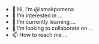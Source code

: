 - 👋 Hi, I’m @iamakpomena
- 👀 I’m interested in ...
- 🌱 I’m currently learning ...
- 💞️ I’m looking to collaborate on ...
- 📫 How to reach me ...

<!---
iamakpomena/iamakpomena is a ✨ special ✨ repository because its `README.md` (this file) appears on your GitHub profile.
You can click the Preview link to take a look at your changes.
--->
